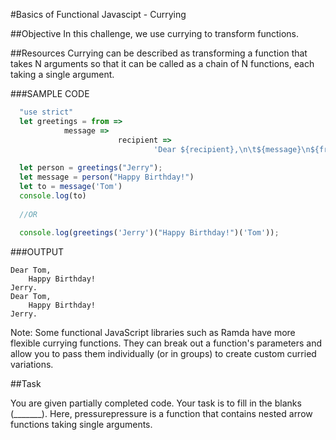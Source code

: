#Basics of Functional Javascipt - Currying

##Objective 
In this challenge, we use currying to transform functions.

##Resources 
Currying can be described as transforming a function that takes N arguments so that it can be called as a chain of N functions, each taking a single argument.

###SAMPLE CODE

```javascript
  "use strict"  
  let greetings = from =>   
	  		message =>   
              			recipient =>   
                          		'Dear ${recipient},\n\t${message}\n${from}.';  
  
  let person = greetings("Jerry");                   
  let message = person("Happy Birthday!")  
  let to = message('Tom')  
  console.log(to)  
  
  //OR  
  
  console.log(greetings('Jerry')("Happy Birthday!")('Tom'));  
```

###OUTPUT

```
Dear Tom,  
    Happy Birthday!  
Jerry.  
Dear Tom,  
    Happy Birthday!  
Jerry.  
```

Note: Some functional JavaScript libraries such as Ramda have more flexible currying functions. They can break out a function's parameters and allow you to pass them individually (or in groups) to create custom curried variations.

##Task

You are given partially completed code. Your task is to fill in the blanks (_______). 
Here, pressurepressure is a function that contains nested arrow functions taking single arguments.

